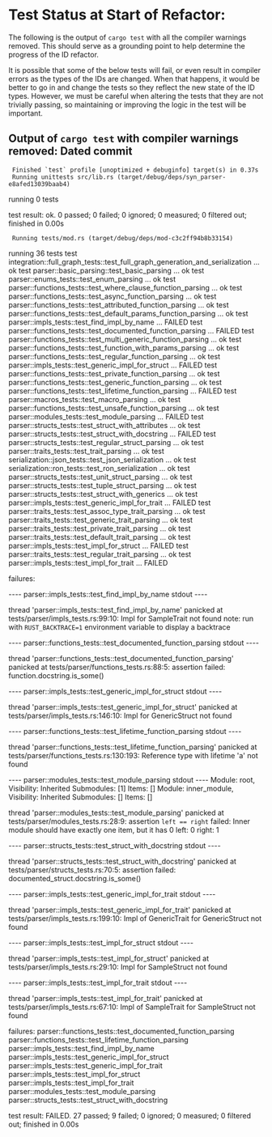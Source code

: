 # Test Status at Start of Refactor:
The following is the output of `cargo test` with all the compiler warnings
removed. This should serve as a grounding point to help determine the progress
of the ID refactor.

It is possible that some of the below tests will fail, or even result in
compiler errors as the types of the IDs are changed. When that happens, it
would be better to go in and change the tests so they reflect the new state of
the ID types. However, we must be careful when altering the tests that they are
not trivially passing, so maintaining or improving the logic in the test will
be important.

Output of `cargo test` with compiler warnings removed: Dated commit
--

     Finished `test` profile [unoptimized + debuginfo] target(s) in 0.37s
     Running unittests src/lib.rs (target/debug/deps/syn_parser-e8afed13039baab4)

running 0 tests

test result: ok. 0 passed; 0 failed; 0 ignored; 0 measured; 0 filtered out; finished in 0.00s

     Running tests/mod.rs (target/debug/deps/mod-c3c2ff94b8b33154)

running 36 tests
test integration::full_graph_tests::test_full_graph_generation_and_serialization ... ok
test parser::basic_parsing::test_basic_parsing ... ok
test parser::enums_tests::test_enum_parsing ... ok
test parser::functions_tests::test_where_clause_function_parsing ... ok
test parser::functions_tests::test_async_function_parsing ... ok
test parser::functions_tests::test_attributed_function_parsing ... ok
test parser::functions_tests::test_default_params_function_parsing ... ok
test parser::impls_tests::test_find_impl_by_name ... FAILED
test parser::functions_tests::test_documented_function_parsing ... FAILED
test parser::functions_tests::test_multi_generic_function_parsing ... ok
test parser::functions_tests::test_function_with_params_parsing ... ok
test parser::functions_tests::test_regular_function_parsing ... ok
test parser::impls_tests::test_generic_impl_for_struct ... FAILED
test parser::functions_tests::test_private_function_parsing ... ok
test parser::functions_tests::test_generic_function_parsing ... ok
test parser::functions_tests::test_lifetime_function_parsing ... FAILED
test parser::macros_tests::test_macro_parsing ... ok
test parser::functions_tests::test_unsafe_function_parsing ... ok
test parser::modules_tests::test_module_parsing ... FAILED
test parser::structs_tests::test_struct_with_attributes ... ok
test parser::structs_tests::test_struct_with_docstring ... FAILED
test parser::structs_tests::test_regular_struct_parsing ... ok
test parser::traits_tests::test_trait_parsing ... ok
test serialization::json_tests::test_json_serialization ... ok
test serialization::ron_tests::test_ron_serialization ... ok
test parser::structs_tests::test_unit_struct_parsing ... ok
test parser::structs_tests::test_tuple_struct_parsing ... ok
test parser::structs_tests::test_struct_with_generics ... ok
test parser::impls_tests::test_generic_impl_for_trait ... FAILED
test parser::traits_tests::test_assoc_type_trait_parsing ... ok
test parser::traits_tests::test_generic_trait_parsing ... ok
test parser::traits_tests::test_private_trait_parsing ... ok
test parser::traits_tests::test_default_trait_parsing ... ok
test parser::impls_tests::test_impl_for_struct ... FAILED
test parser::traits_tests::test_regular_trait_parsing ... ok
test parser::impls_tests::test_impl_for_trait ... FAILED

failures:

---- parser::impls_tests::test_find_impl_by_name stdout ----

thread 'parser::impls_tests::test_find_impl_by_name' panicked at tests/parser/impls_tests.rs:99:10:
Impl for SampleTrait not found
note: run with `RUST_BACKTRACE=1` environment variable to display a backtrace

---- parser::functions_tests::test_documented_function_parsing stdout ----

thread 'parser::functions_tests::test_documented_function_parsing' panicked at tests/parser/functions_tests.rs:88:5:
assertion failed: function.docstring.is_some()

---- parser::impls_tests::test_generic_impl_for_struct stdout ----

thread 'parser::impls_tests::test_generic_impl_for_struct' panicked at tests/parser/impls_tests.rs:146:10:
Impl for GenericStruct not found

---- parser::functions_tests::test_lifetime_function_parsing stdout ----

thread 'parser::functions_tests::test_lifetime_function_parsing' panicked at tests/parser/functions_tests.rs:130:193:
Reference type with lifetime 'a' not found

---- parser::modules_tests::test_module_parsing stdout ----
Module: root, Visibility: Inherited
Submodules: [1]
Items: []
Module: inner_module, Visibility: Inherited
Submodules: []
Items: []

thread 'parser::modules_tests::test_module_parsing' panicked at tests/parser/modules_tests.rs:28:9:
assertion `left == right` failed: Inner module should have exactly one item, but it has 0
  left: 0
 right: 1

---- parser::structs_tests::test_struct_with_docstring stdout ----

thread 'parser::structs_tests::test_struct_with_docstring' panicked at tests/parser/structs_tests.rs:70:5:
assertion failed: documented_struct.docstring.is_some()

---- parser::impls_tests::test_generic_impl_for_trait stdout ----

thread 'parser::impls_tests::test_generic_impl_for_trait' panicked at tests/parser/impls_tests.rs:199:10:
Impl of GenericTrait for GenericStruct not found

---- parser::impls_tests::test_impl_for_struct stdout ----

thread 'parser::impls_tests::test_impl_for_struct' panicked at tests/parser/impls_tests.rs:29:10:
Impl for SampleStruct not found

---- parser::impls_tests::test_impl_for_trait stdout ----

thread 'parser::impls_tests::test_impl_for_trait' panicked at tests/parser/impls_tests.rs:67:10:
Impl of SampleTrait for SampleStruct not found


failures:
    parser::functions_tests::test_documented_function_parsing
    parser::functions_tests::test_lifetime_function_parsing
    parser::impls_tests::test_find_impl_by_name
    parser::impls_tests::test_generic_impl_for_struct
    parser::impls_tests::test_generic_impl_for_trait
    parser::impls_tests::test_impl_for_struct
    parser::impls_tests::test_impl_for_trait
    parser::modules_tests::test_module_parsing
    parser::structs_tests::test_struct_with_docstring

test result: FAILED. 27 passed; 9 failed; 0 ignored; 0 measured; 0 filtered out; finished in 0.00s
